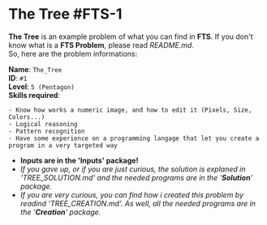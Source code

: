 ﻿

The Tree #FTS-1
===================


**The Tree** is an example problem of what you can find in **FTS**.
If you don't know what is a **FTS Problem**, please read *README.md*.
<br>So, here are the problem informations:

**Name**: `The_Tree`
<br>**ID**: `#1`
<br>**Level**: `5 (Pentagon)`
<br>**Skills required**:

    - Know how works a numeric image, and how to edit it (Pixels, Size, Colors...)
    - Logical reasoning
    - Pattern recognition 
    - Have some experience on a programming langage that let you create a program in a very targeted way


- **Inputs are in the 'Inputs' package!**
- *If you gave up, or if you are just curious, the solution is explaned in '*TREE_SOLUTION.md*' and the needed programs are in the '**Solution**' package.*
- *If you are very curious, you can find how i created this problem by readind '*TREE_CREATION.md*'. As well, all the needed programs are in the '**Creation**' package.*

